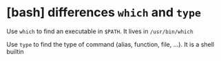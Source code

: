 # [bash] differences `which` and `type`

Use `which` to find an executable in `$PATH`. It lives in
`/usr/bin/which`

Use `type` to find the type of command (alias, function, file, ...). It
is a shell builtin

